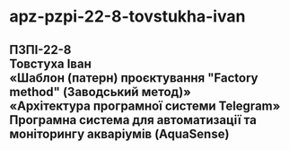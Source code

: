 # apz-pzpi-22-8-tovstukha-ivan  
ПЗПІ-22-8  
Товстуха Іван  
«Шаблон (патерн) проєктування "Factory method" (Заводський метод)»  
«Архітектура програмної системи Telegram»  
Програмна система для автоматизації та моніторингу акваріумів (AquaSense)  
--- 
